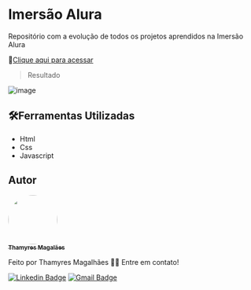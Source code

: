 # Imersão Alura

Repositório com a evolução de todos os projetos aprendidos na Imersão Alura

 🔗[Clique aqui para acessar](https://thamyresarm.github.io/projetos-Imersao-alura/Aula-9/index.html)

> Resultado

![image](https://user-images.githubusercontent.com/24790794/192309596-bb00fce5-fb45-445a-aeda-017193732cf2.png)

## 🛠️Ferramentas Utilizadas

- Html
- Css
- Javascript

## Autor

<a href="https://www.linkedin.com/in/thamyres-magalhaes/">
 <img style="border-radius: 50%;" src="https://avatars.githubusercontent.com/u/24790794?v=4" width="100px;" alt=""/>
 <br />
 <sub><b>Thamyres Magalães</b></sub></a> <a href="https://www.linkedin.com/in/thamyres-magalhaes/" title="LinkedIn"></a>
 
Feito por Thamyres Magalhães 👋🏽 Entre em contato!

[![Linkedin Badge](https://img.shields.io/badge/-Thamyres-blue?style=flat-square&logo=Linkedin&logoColor=white&link=https://www.linkedin.com/in/thamyres-magalhaes/)](https://www.linkedin.com/in/thamyres-magalhaes/)
[![Gmail Badge](https://img.shields.io/badge/-pink.thamyres@gmail.com-c14438?style=flat-square&logo=Gmail&logoColor=white&link=mailto:pink.thamyres@gmail.com)](mailto:pink.thamyres@gmail.com)
